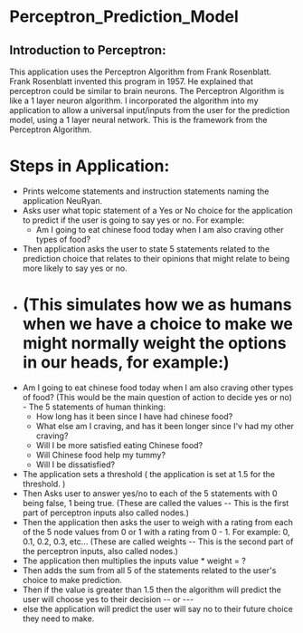 # Perceptron_Prediction_Model
## Introduction to Perceptron:
This application uses the Perceptron Algorithm from Frank Rosenblatt. Frank Rosenblatt invented this program in 1957. He explained that perceptron could be similar to brain neurons. The Perceptron Algorithm is like a 1 layer neuron algorithm.
I incorporated the algorithm into my application to allow a universal input/inputs from the user for the prediction model, using a 1 layer neural network. This is the framework from the Perceptron Algorithm.

# Steps in Application:
 - Prints welcome statements and instruction statements naming the application NeuRyan.
 - Asks user what topic statement of a Yes or No choice for the application to predict if the user is going to say yes or no. For example:
   - Am I going to eat chinese food today when I am also craving other types of food?
 - Then application asks the user to state 5 statements related to the prediction choice that relates to their opinions that might relate to being more likely to say yes or no.
  - # (This simulates how we as humans when we have a choice to make we might normally weight the options in our heads, for example:)
   - Am I going to eat chinese food today when I am also craving other types of food? (This would be the main question of action to decide yes or no)
    - The 5 statements of human thinking:
     -  How long has it been since I have had chinese food?
     -  What else am I craving, and has it been longer since I'v had my other craving?
     -  Will I be more satisfied eating Chinese food?
     -  Will Chinese food help my tummy?
     -  Will I be dissatisfied?
  - The application sets a threshold ( the application is set at 1.5 for the threshold. )
  - Then Asks user to answer yes/no to each of the 5 statements with 0 being false, 1 being true. (These are called the values -- This is the first part of perceptron inputs also called nodes.)
  - Then the application then asks the user to weigh with a rating from each of the 5 node values from 0 or 1 with a rating from 0 - 1. For example: 0, 0.1, 0.2, 0.3, etc... (These are called weights -- This is the second part of the perceptron inputs, also called nodes.)
  - The application then multiplies the inputs value * weight = ?
  - Then adds the sum from all 5 of the statements related to the user's choice to make prediction.
  - Then if the value is greater than 1.5 then the algorithm will predict the user will choose yes to their decision -- or ---
  - else the application will predict the user will say no to their future choice they need to make.
